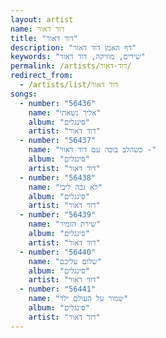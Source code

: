 ```yaml
---
layout: artist
name: דוד דאור
title: "דוד דאור"
description: "דף האמן דוד דאור"
keywords: "שירים, מוזיקה, דוד דאור"
permalink: /artists/דוד-דאור/
redirect_from:
  - /artists/list/דוד דאור
songs:
  - number: "56436"
    name: "אליך נשאתי"
    album: "סינגלים"
    artist: "דוד דאור"
  - number: "56437"
    name: "כשהלב בוכה עם דוד דאור -"
    album: "סינגלים"
    artist: "דוד דאור"
  - number: "56438"
    name: "לא גבה ליבי"
    album: "סינגלים"
    artist: "דוד דאור"
  - number: "56439"
    name: "שירת הזמיר"
    album: "סינגלים"
    artist: "דוד דאור"
  - number: "56440"
    name: "שלום עליכם"
    album: "סינגלים"
    artist: "דוד דאור"
  - number: "56441"
    name: "שמור על העולם ילד"
    album: "סינגלים"
    artist: "דוד דאור"
---
```

